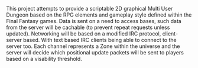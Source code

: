 This project attempts to provide a scriptable 2D graphical Multi User Dungeon based on the RPG elements and gameplay style defined within the Final Fantasy games. Data is sent on a need to access bases, such data from the server will be cachable (to prevent repeat requests unless updated). Networking will be based on a modified IRC protocol, client-server based. With text based IRC clients being able to connect to the server too. Each channel represents a Zone within the universe and the server will decide which positional update packets will be sent to players based on a visability threshold.